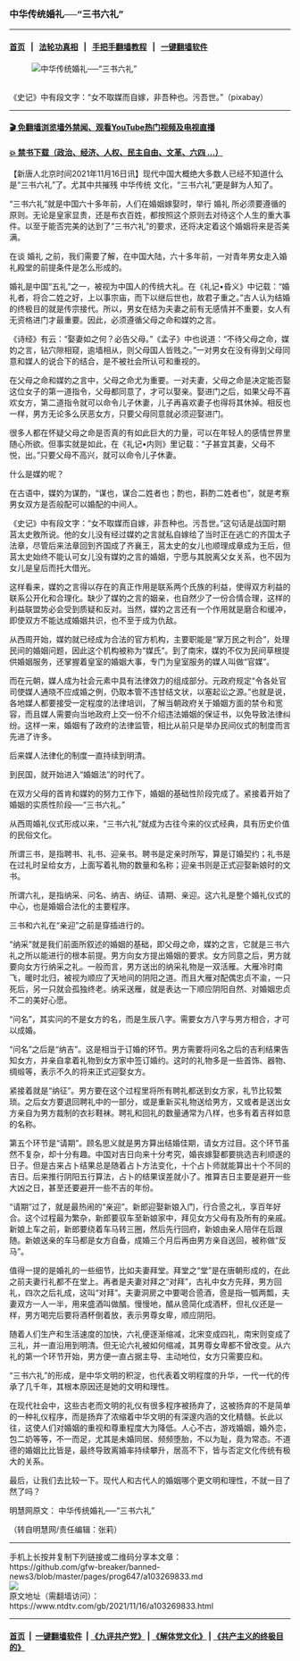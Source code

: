 ### 中华传统婚礼──“三书六礼”
------------------------

#### [首页](https://github.com/gfw-breaker/banned-news3/blob/master/README.md) &nbsp;&nbsp;|&nbsp;&nbsp; [法轮功真相](https://github.com/begood0513/basic/blob/master/README.md)  &nbsp;&nbsp;|&nbsp;&nbsp; [手把手翻墙教程](https://github.com/gfw-breaker/guides/wiki)  &nbsp;&nbsp;|&nbsp;&nbsp; [一键翻墙软件](https://github.com/gfw-breaker/nogfw/blob/master/README.md)  



<div><div class="featured_image">
 <figure>
  <img alt="中华传统婚礼──“三书六礼”" src="https://i.ntdtv.com/assets/uploads/2021/11/2021-08-30_185726-800x450.jpg"/>
 </figure><br/>
 <span class="caption">
  《史记》中有段文字：“女不取媒而自嫁，非吾种也。污吾世。”（pixabay）
 </span>
</div>
</div><hr/>

#### [ 🎬  免翻墙浏览墙外禁闻、观看YouTube热门视频及电视直播](https://github.com/gfw-breaker/HelloWorld)

#### [ 💥  禁书下载（政治、经济、人权、民主自由、文革、六四 ...）](https://github.com/gfw-breaker/books/blob/master/README.md)

<div><div class="post_content" itemprop="articleBody">
 <p>
  【新唐人北京时间2021年11月16日讯】现代中国大概绝大多数人已经不知道什么是“三书六礼”了。尤其中共摧残
  <ok href="https://www.ntdtv.com/gb/中华传统.htm">
   中华传统
  </ok>
  文化，“三书六礼”更是鲜为人知了。
 </p>
 <p>
  “三书六礼”就是中国六十多年前，人们在婚姻嫁娶时，举行
  <ok href="https://www.ntdtv.com/gb/婚礼.htm">
   婚礼
  </ok>
  所必须要遵循的原则。无论是皇家显贵，还是布衣百姓，都按照这个原则去对待这个人生的重大事件。以至于能否完美的达到了“三书六礼”的要求，还将决定着这个婚姻将来是否美满。
 </p>
 <p>
  在谈
  <ok href="https://www.ntdtv.com/gb/婚礼.htm">
   婚礼
  </ok>
  之前，我们需要了解，在中国大陆，六十多年前，一对青年男女走入婚礼殿堂的前提条件是怎么形成的。
 </p>
 <p>
  婚礼是中国“五礼”之一，被视为中国人的传统大礼。在《礼记•昏义》中记载：“婚礼者，将合二姓之好，上以事宗庙，而下以继后世也，故君子重之。”古人认为结婚的终极目的就是传宗接代。所以，男女在结为夫妻之前有无感情并不重要，女人有无资格进门才最重要。因此，必须遵循父母之命和媒妁之言。
 </p>
 <p>
  《诗经》有云：“娶妻如之何？必告父母。”《孟子》中也说道：“不待父母之命，媒妁之言，钻穴隙相窥，逾墙相从，则父母国人皆贱之。”一对男女在没有得到父母同意和媒人的说合下的结合，是不被社会所认可和重视的。
 </p>
 <p>
  在父母之命和媒妁之言中，父母之命尤为重要。一对夫妻，父母之命是决定能否娶这位女子的第一道指令，父母都同意了，才可以娶亲。娶进门之后，如果父母不喜欢女方，第二道指令就可以命令儿子休妻，儿子再喜欢妻子也得将其休掉。相反也一样，男方无论多么厌恶女方，只要父母同意就必须迎娶进门。
 </p>
 <p>
  很多人都在怀疑父母之命是否真的有如此巨大的力量，可以在年轻人的感情世界里随心所欲。但事实就是如此，在《礼记•内则》里记载：“子甚宜其妻，父母不悦，出。”只要父母不高兴，就可以命令儿子休妻。
 </p>
 <p>
  什么是媒妁呢？
 </p>
 <p>
  在古语中，媒妁为谋酌，“谋也，谋合二姓者也；酌也，斟酌二姓者也”，就是考察男女双方是否般配可以婚配的中间人。
 </p>
 <p>
  《史记》中有段文字：“女不取媒而自嫁，非吾种也。污吾世。”这句话是战国时期莒太史敫所说。他的女儿没有经过媒妁之言就私自嫁给了当时正在逃亡的齐国太子法章，尽管后来法章回到齐国成了齐襄王，莒太史的女儿也顺理成章成为王后，但莒太史始终不能认可女儿没有媒妁之言的婚姻，宁愿与其脱离父女关系，也不因为女儿是皇后而托大借光。
 </p>
 <p>
  这样看来，媒妁之言得以存在的真正作用是联系两个氏族的利益，使得双方利益的联系公开化和合理化。缺少了媒妁之言的姻亲，也自然少了一份合情合理，这样的利益联盟势必会受到质疑和反对。当然，媒妁之言还有一个作用就是磨合和缓冲，即使双方不能达成婚姻共识，也不至于成为仇敌。
 </p>
 <p>
  从西周开始，媒妁就已经成为合法的官方机构，主要职能是“掌万民之判合”，处理民间的婚姻问题，因此这个机构被称为“媒氏”。到了南宋，媒妁不仅为民间草根提供婚姻服务，还掌握着皇室的婚姻大事，专门为皇室服务的媒人叫做“官媒”。
 </p>
 <p>
  而在元朝，媒人成为社会元素中具有法律效力的组成部分。元政府规定“令各处官司使媒人通晓不应成婚之例，仍取本管不违甘结文状，以塞起讼之源。”也就是说，各地媒人都要接受一定程度的法律培训，了解当朝政府关于婚姻方面的禁令和宽容，而且媒人需要向当地政府上交一份不介绍违法婚姻的保证书，以免导致法律纠纷。这样一来，婚姻有了政府的法律监管，相比从前只是举办民间仪式的制度而言先进了许多。
 </p>
 <p>
  后来媒人法律化的制度一直持续到明清。
 </p>
 <p>
  到民国，就开始进入“婚姻法”的时代了。
 </p>
 <p>
  在双方父母的首肯和媒妁的努力工作下，婚姻的基础性阶段完成了。紧接着开始了婚姻的实质性阶段──“三书六礼。”
 </p>
 <p>
  从西周婚礼仪式形成以来，“三书六礼”就成为古往今来的仪式经典，具有历史价值的民俗文化。
 </p>
 <p>
  所谓三书，是指聘书、礼书、迎亲书。聘书是定亲时所写，算是订婚契约；礼书是在过礼时呈给女方，上面写着礼物的数量和名称；迎亲书则是正式迎娶新娘时的文书。
 </p>
 <p>
  所谓六礼，是指纳采、问名、纳吉、纳征、请期、亲迎。这六礼是整个婚礼仪式的中心，也是婚姻合法化的主要程序。
 </p>
 <p>
  三书和六礼在“亲迎”之前是穿插进行的。
 </p>
 <p>
  “纳采”就是我们前面所叙述的婚姻的基础，即父母之命，媒妁之言，它就是三书六礼之所以能进行的根本前提。男方向女方提出婚姻的要求。女方同意之后，男方就要向女方行纳采之礼。一般而言，男方送出的纳采礼物是一双活雁。大雁冷时南飞，暖时北归，被视为顺应了天地间的阴阳之道。而且大雁对配偶忠贞不渝，一只死后，另一只就会孤独终老。纳采送雁，就是表达一下顺应阴阳自然、对婚姻忠贞不二的美好心愿。
 </p>
 <p>
  “问名”，其实问的不是女方的名，而是生辰八字。需要女方八字与男方相合，才可以成婚。
 </p>
 <p>
  “问名”之后是“纳吉”。这是相当于订婚的环节。男方需要将问名之后的吉利结果告知女方，并亲自拿着礼物到女方家中签订婚约。这时的礼物多是一些首饰、器物、绸缎等，表示不久的将来正式迎娶女方。
 </p>
 <p>
  紧接着就是“纳征”。男方要在这个过程里将所有聘礼都送到女方家，礼节比较繁琐。之后女方要退回聘礼中的一部分，或是重新买礼物送给男方，又或者是送出女方亲自为男方裁制的衣衫鞋袜。聘礼和回礼的数量通常为八样，也多有着吉祥如意的名称。
 </p>
 <p>
  第五个环节是“请期”。顾名思义就是男方算出结婚佳期，请女方过目。这个环节虽然不复杂，却十分有趣。中国对吉日向来十分考究，婚丧嫁娶都要挑选吉利顺遂的日子。但是古来占卜结果总是随着占卜方法变化，十个占卜师就能算出十个不同的吉日。后来推行阴阳五行算法，占卜的结果误差就小了。推算吉日主要是避开一些大凶之日，甚至还要避开一些不吉的年份。
 </p>
 <p>
  “请期”过了，就是最热闹的“亲迎”。新郎迎娶新娘入门，行合巹之礼，享百年好合。这个过程最为繁杂，新郎要驭车至新娘家中，拜见女方父母有及所有的亲戚。新娘上车之前，新郎要绕着车马转三圈，然后先行回府，新娘由亲人陪伴在后跟随。新娘送亲的车马都是女方自备，成婚三个月后再由男方亲自送回，被称做“反马”。
 </p>
 <p>
  值得一提的是婚礼的一些细节，比如夫妻拜堂。拜堂之“堂”是在唐朝形成的，在此之前夫妻行礼都不在堂上。再者是夫妻对拜之“对拜”，古礼中女方先拜，男方回礼，四次之后礼成，这叫“对拜”。夫妻洞房之中要喝合巹酒，巹是指一瓠两瓢，夫妻双方一人一半，用来盛酒叫做醑。慢慢地，醑从巹简化成酒杯，但礼仪还是一样，男方喝完后要将酒杯倒着放，表示男尊女卑，顺应阴阳。
 </p>
 <p>
  随着人们生产和生活速度的加快，六礼便逐渐缩减，北宋变成四礼，南宋则变成了三礼，并一直沿用到明清。但无论六礼被如何缩减，其男尊女卑都不曾改变。从六礼的第一个环节开始，男方便一直占据主导、主动地位，女方只需要应和。
 </p>
 <p>
  “三书六礼”的形成，是中华文明的积淀，也代表着文明程度的升华，一代一代的传承了几千年，其根本原因还是她的文明和理性。
 </p>
 <p>
  在现代社会中，这些古老而文明的礼仪有很多程序被扬弃了，这被扬弃的不是简单的一种礼仪程序，而是扬弃了浓缩着中华文明的有深邃内涵的文化精髓。长此以往，这使人们对婚姻的重视和尊重程度大为降低。人心不古，游戏婚姻，婚外恋，包二奶等等，不一而足，尤其是未婚同居、频频堕胎，不以为耻，竟为常态。不道德的婚姻比比皆是，最终导致离婚率持续攀升，居高不下，皆与否定文化传统有极大的关系。
 </p>
 <p>
  最后，让我们去比较一下。现代人和古代人的婚姻哪个更文明和理性，不就一目了然了吗？
 </p>
 <p>
  明慧网原文：
  <ok href="https://big5.minghui.org/mh/articles/2012/3/12/%E4%B8%AD%E8%8F%AF%E5%82%B3%E7%B5%B1%E5%A9%9A%E7%A6%AE%E2%94%80%E2%94%80%E3%80%8C%E4%B8%89%E6%9B%B8%E5%85%AD%E7%A6%AE%E3%80%8D-254113.html">
   中华传统婚礼──“三书六礼”
  </ok>
 </p>
 <p>
  （转自明慧网/责任编辑：张莉）
 </p>
 <div class="single_ad">
 </div>
</div>
</div>
<hr/>
手机上长按并复制下列链接或二维码分享本文章：<br/>
https://github.com/gfw-breaker/banned-news3/blob/master/pages/prog647/a103269833.md <br/>
<a href='https://github.com/gfw-breaker/banned-news3/blob/master/pages/prog647/a103269833.md'><img src='https://github.com/gfw-breaker/banned-news3/blob/master/pages/prog647/a103269833.md.png'/></a> <br/>
原文地址（需翻墙访问）：https://www.ntdtv.com/gb/2021/11/16/a103269833.html


------------------------
#### [首页](https://github.com/gfw-breaker/banned-news3/blob/master/README.md) &nbsp;|&nbsp; [一键翻墙软件](https://github.com/gfw-breaker/nogfw/blob/master/README.md) &nbsp;| [《九评共产党》](https://github.com/gfw-breaker/9ping.md/blob/master/README.md#九评之一评共产党是什么) | [《解体党文化》](https://github.com/gfw-breaker/jtdwh.md/blob/master/README.md) | [《共产主义的终极目的》](https://github.com/gfw-breaker/gczydzjmd.md/blob/master/README.md)


<img src='http://gfw-breaker.win/banned-news3/pages/prog647/a103269833.md' width='0px' height='0px'/>